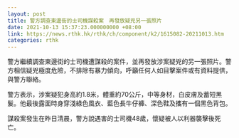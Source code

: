 ```yaml
---
layout: post
title: 警方調查東邊街的士司機謀殺案　再發放疑兇另一張照片
date: 2021-10-13 15:37:23.000000000 +08:00
link: https://news.rthk.hk/rthk/ch/component/k2/1615082-20211013.htm
categories: rthk
---
```


警方繼續調查東邊街的士司機遭謀殺的案件，並再發放涉案疑兇的另一張照片。警方相信疑兇極度危險，不排除有暴力傾向，呼籲任何人如目擊案件或有資料提供，與警方聯絡。

警方表示，涉案疑犯身高約1.8米，體重約70公斤，中等身材，白皮膚及蓄短黑髮。他最後露面時身穿淺綠色風衣、藍色長牛仔褲、深色鞋及攜有一個黑色背包。

謀殺案發生在昨日清晨，警方說遇害的士司機48歲，懷疑被人以利器襲擊後死亡。
